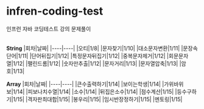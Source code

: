 # infren-coding-test
인프런 자바 코딩테스트 강의 문제풀이 </br></br>

**String**
|회차|날짜|
|----|----|
|오티|1/8|
|문자찾기|1/10|
|대소문자변환|1/11|
|문장속단어|1/11|
|단어뒤집기|1/12|
|특정문자뒤집기|1/12|
|중복문자제거|1/12|
|회문문자열|1/12|
|팰린드롬|1/12|
|숫자만추출|1/12|
|문자거리|1/13|
|문자열압축|1/13|
|암호|1/13|

**Array**
|회차|날짜|
|----|----|
|큰수출력하기|1/14|
|보이는학생|1/14|
|가위바위보|1/14|
|피보나치수열|1/14|
|소수|1/14|
|뒤집은소수|1/14|
|점수계산|1/15|
|등수구하기|1/15|
|격자판최대합|1/15|
|봉우리|1/15|
|임시반장정하기|1/15|
|멘토링|1/15|
